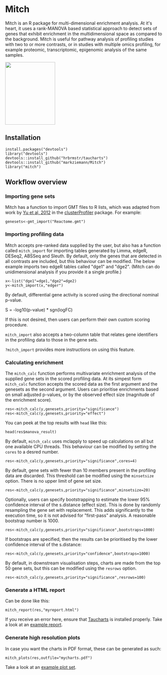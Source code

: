 # Mitch
Mitch is an R package for multi-dimensional enrichment analysis. At it's heart, it uses a rank-MANOVA based statistical approach to detect sets of genes that exhibit enrichment in the multidimensional space as compared to the background. Mitch is useful for pathway analysis of profiling studies with two to or more contrasts, or in studies with multiple omics profiling, for example proteomic, transcriptomic, epigenomic analysis of the same samples.

<img align="center" width="160" height="200" src="https://github.com/markziemann/Mitch/blob/master/figs/mitch.png">

## Installation
```
install.packages("devtools")
library("devtools")
devtools::install_github("hrbrmstr/taucharts")
devtools::install_github("markziemann/Mitch")
library("mitch")
```

## Workflow overview
### Importing gene sets
Mitch has a function to import GMT files to R lists, which was adapted from work by [Yu et al, 2012](https://dx.doi.org/10.1089%2Fomi.2011.0118) in the [clusterProfiler](http://bioconductor.org/packages/release/bioc/html/clusterProfiler.html) package. For example:
```
genesets<-gmt_import("Reactome.gmt")
```
### Importing profiling data
Mitch accepts pre-ranked data supplied by the user, but also has a function called `mitch_import` for importing tables generated by Limma, edgeR, DESeq2, ABSSeq and Sleuth. By default, only the genes that are detected in all contrasts are included, but this behaviour can be modified. The below example imports two edgeR tables called "dge1" and "dge2". (Mitch can do unidimensional analysis if you provide it a single profile.)
```
x<-list("dge1"=dge1,"dge2"=dge2)
y<-mitch_import(x,"edger")
```
By default, differential gene activity is scored using the directional nominal p-value.

S = -log10(p-value) * sgn(logFC)

If this is not desired, then users can perform their own custom scoring procedure.

`mitch_import` also accepts a two-column table that relates gene identifiers in the profiling data to those in the gene sets. 

`?mitch_import` provides more instructions on using this feature.
### Calculating enrichment
The `mitch_calc` function performs multivariate enrichment analysis of the supplied gene sets in the scored profiling data.  At its simpest form `mitch_calc` function accepts the scored data as the first argument and the genesets as the second argument. Users can prioritise enrichments based on small adjusted p-values, or by the observed effect size (magnitude of the enrichment score).
```
res<-mitch_calc(y,genesets,priority="significance")
res<-mitch_calc(y,genesets,priority="effect")
```
You can peek at the top results with `head` like this:

```
head(res$manova_result)
```

By default, `mitch_calc` uses mclapply to speed up calculations on all but one available CPU threads. This behaviour can be modified by setting the `cores` to a desred number.
```
res<-mitch_calc(y,genesets,priority="significance",cores=4)
```
By default, gene sets with fewer than 10 members present in the profiling data are discarded. This threshold can be modified using the `minsetsize` option. There is no upper limit of gene set size.
```
res<-mitch_calc(y,genesets,priority="significance",minsetsize=20)
```

Optionally, users can specify bootstrapping to estimate the lower 95% confidence interval of the s.distance (effect size). This is done by randomly resampling the gene set with replacement. This adds significantly to the execution time, so it is not advised for "first-pass" analysis. A reasonable bootstrap number is 1000.
```
res<-mitch_calc(y,genesets,priority="significance",bootstraps=1000)
```
If bootstraps are specified, then the results can be prioritised by the lower confidence interval of the s.distance:
```
res<-mitch_calc(y,genesets,priority="confidence",bootstraps=1000)
```

By default, in downstream visualisation steps, charts are made from the top 50 gene sets, but this can be modified using the `resrows` option. 
```
res<-mitch_calc(y,genesets,priority="significance",resrows=100)
```
### Generate a HTML report
Can be done like this:
```
mitch_report(res,"myreport.html")
```
If you receive an error here, ensure that [Taucharts](https://github.com/hrbrmstr/taucharts) is installed properly.
Take a look at an [example report](https://github.com/markziemann/Mitch/blob/master/figs/myreport.html).

### Generate high resolution plots
In case you want the charts in PDF format, these can be generated as such:
```
mitch_plots(res,outfile="mycharts.pdf")
```
Take a look at an [example plot set](https://github.com/markziemann/Mitch/blob/master/figs/mycharts.pdf).
